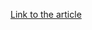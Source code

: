 [Link to the article](https://web.archive.org/web/20191223034907/http://blog.ptsecurity.com/2019/08/finding-neutrino.html)
